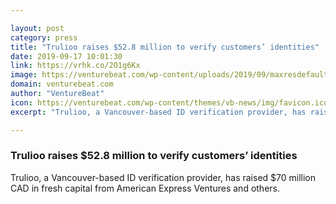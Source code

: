 ```yaml
---

layout: post
category: press
title: "Trulioo raises $52.8 million to verify customers’ identities"
date: 2019-09-17 10:01:30
link: https://vrhk.co/2O1g6Kx
image: https://venturebeat.com/wp-content/uploads/2019/09/maxresdefault-9.jpg?w=1200&strip=all
domain: venturebeat.com
author: "VentureBeat"
icon: https://venturebeat.com/wp-content/themes/vb-news/img/favicon.ico
excerpt: "Trulioo, a Vancouver-based ID verification provider, has raised $70 million CAD in fresh capital from American Express Ventures and others."

---
```


### Trulioo raises $52.8 million to verify customers’ identities

Trulioo, a Vancouver-based ID verification provider, has raised $70 million CAD in fresh capital from American Express Ventures and others.